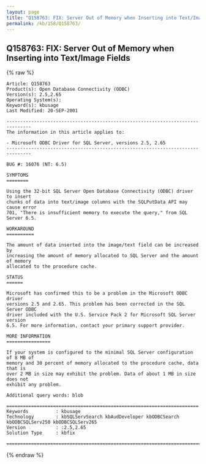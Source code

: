 ```yaml
---
layout: page
title: "Q158763: FIX: Server Out of Memory when Inserting into Text/Image Fields"
permalink: /kb/158/Q158763/
---
```


## Q158763: FIX: Server Out of Memory when Inserting into Text/Image Fields

{% raw %}

	Article: Q158763
	Product(s): Open Database Connectivity (ODBC)
	Version(s): 2.5,2.65
	Operating System(s): 
	Keyword(s): kbusage
	Last Modified: 20-SEP-2001
	
	-------------------------------------------------------------------------------
	The information in this article applies to:
	
	- Microsoft ODBC Driver for SQL Server, versions 2.5, 2.65 
	-------------------------------------------------------------------------------
	
	BUG #: 16076 (NT: 6.5)
	
	SYMPTOMS
	========
	
	Using the 32-bit SQL Server Open Database Connectivity (ODBC) driver to insert
	chunks of data into text/image columns with the SQLPutData API may cause error
	701, "There is insufficient memory to execute the query," from SQL Server 6.5.
	
	WORKAROUND
	==========
	
	The amount of data inserted into the image/text field can be increased by
	increasing the amount of memory allocated to SQL Server and the amount of memory
	allocated to the procedure cache.
	
	STATUS
	======
	
	Microsoft has confirmed this to be a problem in the Microsoft ODBC driver
	versions 2.5 and 2.65. This problem has been corrected in the SQL Server ODBC
	driver included with the U.S. Service Pack 2 for Microsoft SQL Server version
	6.5. For more information, contact your primary support provider.
	
	MORE INFORMATION
	================
	
	If your system is configured to the minimal SQL Server configuration of 8 MB of
	memory and 30 percent of memory allocated to the procedure cache, data that is
	over 2 MB in size may exhibit the problem. Data of about 1 MB in size does not
	exhibit any problem.
	
	Additional query words: blob
	
	======================================================================
	Keywords          : kbusage 
	Technology        : kbSQLServSearch kbAudDeveloper kbODBCSearch kbODBCSQLServ250 kbODBCSQLServ265
	Version           : :2.5,2.65
	Solution Type     : kbfix
	
	=============================================================================
	

{% endraw %}
